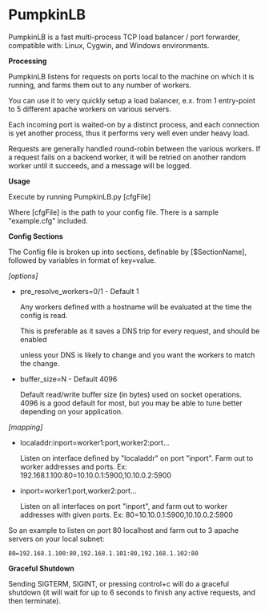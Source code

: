 PumpkinLB
=========


PumpkinLB is a fast multi-process TCP load balancer / port forwarder, compatible with: Linux, Cygwin, and Windows environments.


**Processing**

PumpkinLB listens for requests on ports local to the machine on which it is running, and farms them out to any number of workers.

You can use it to very quickly setup a load balancer, e.x. from 1 entry-point to 5 different apache workers on various servers.

Each incoming port is waited-on by a distinct process, and each connection is yet another process, thus it performs very well even under heavy load.

Requests are generally handled round-robin between the various workers. 
If a request fails on a backend worker, it will be retried on another random worker until it succeeds, and a message will be logged.

**Usage**


Execute by running PumpkinLB.py [cfgFile]

Where [cfgFile] is the path to your config file. There is a sample "example.cfg" included.


**Config Sections**

The Config file is broken up into sections, definable by [$SectionName], followed by variables in format of key=value.


*[options]*

* pre\_resolve\_workers=0/1 - Default 1

	Any workers defined with a hostname will be evaluated at the time the config is read.

	This is preferable as it saves a DNS trip for every request, and should be enabled 

	unless your DNS is likely to change and you want the workers to match the change.


* buffer\_size=N - Default 4096

	 Default read/write buffer size (in bytes) used on socket operations. 4096 is a good default for most, but you may be able to tune better depending on your application.


*[mapping]*

* localaddr:inport=worker1:port,worker2:port...

	Listen on interface defined by "localaddr" on port "inport". Farm out to worker addresses and ports.
	Ex: 192.168.1.100:80=10.10.0.1:5900,10.10.0.2:5900

* inport=worker1:port,worker2:port...

	Listen on all interfaces on port "inport", and farm out to worker addresses with given ports.
	Ex: 80=10.10.0.1:5900,10.10.0.2:5900



So an example to listen on port 80 localhost and farm out to 3 apache servers on your local subnet:

	80=192.168.1.100:80,192.168.1.101:80,192.168.1.102:80


**Graceful Shutdown**

Sending SIGTERM, SIGINT, or pressing control+c will do a graceful shutdown (it will wait for up to 6 seconds to finish any active requests, and then terminate).

